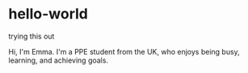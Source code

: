 # hello-world
trying this out

Hi, I'm Emma. I'm a PPE student from the UK, who enjoys being busy, learning, and achieving goals. 
